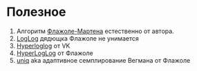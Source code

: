 # Полезное

1) Алгоритм [Флажоле-Мартена](https://algo.inria.fr/flajolet/Publications/FlMa85.pdf) естественно от автора.
2) [LogLog](https://algo.inria.fr/flajolet/Publications/DuFl03-LNCS.pdf) дядющка Флажоле не унимается
3) [Hyperloglog](https://habr.com/ru/companies/vk/articles/711126/) от VK
4) [HyperLogLog](https://algo.inria.fr/flajolet/Publications/FlFuGaMe07.pdf) от Флажоле
5) [uniq](https://algo.inria.fr/flajolet/Publications/Flajolet90.pdf) aka адаптивное семплирование Вегмана от Флажоле
